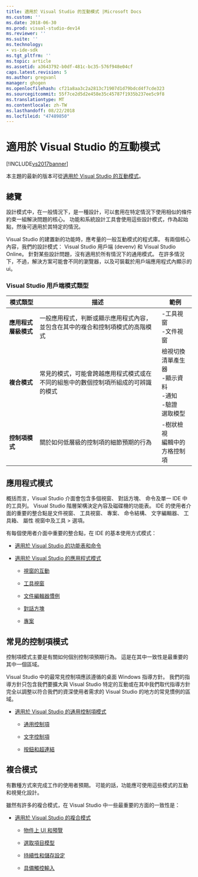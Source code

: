 ```yaml
---
title: 適用於 Visual Studio 的互動模式 |Microsoft Docs
ms.custom: ''
ms.date: 2018-06-30
ms.prod: visual-studio-dev14
ms.reviewer: ''
ms.suite: ''
ms.technology:
- vs-ide-sdk
ms.tgt_pltfrm: ''
ms.topic: article
ms.assetid: a3643792-b0df-481c-bc35-576f948e04cf
caps.latest.revision: 5
ms.author: gregvanl
manager: ghogen
ms.openlocfilehash: cf21a8aa3c2a2813c71907d1d79bdcd4f7cde323
ms.sourcegitcommit: 55f7ce2d5d2e458e35c45787f1935b237ee5c9f8
ms.translationtype: MT
ms.contentlocale: zh-TW
ms.lasthandoff: 08/22/2018
ms.locfileid: "47489850"
---
```

# <a name="interaction-patterns-for-visual-studio"></a>適用於 Visual Studio 的互動模式
[!INCLUDE[vs2017banner](../../includes/vs2017banner.md)]

本主題的最新的版本可從[適用於 Visual Studio 的互動模式](https://docs.microsoft.com/visualstudio/extensibility/ux-guidelines/interaction-patterns-for-visual-studio)。  
  
## <a name="overview"></a>總覽  
 設計模式中，在一般情況下，是一種設計，可以套用在特定情況下使用相似的條件約束一組解決問題的核心。 功能和系統設計工具會使用這些設計模式，作為起始點，然後可適用於其特定的情況。  
  
 Visual Studio 的建置新的功能時，應考量的一般互動模式的程式庫。 有兩個核心內容，我們的設計模式： Visual Studio 用戶端 (devenv) 和 Visual Studio Online。 針對某些設計問題，沒有適用於所有情況下的通用模式。 在許多情況下，不過，解決方案可能會不同的瀏覽器，以及可裝載於用戶端應用程式內顯示的 ui。  
  
### <a name="visual-studio-client-pattern-types"></a>Visual Studio 用戶端模式類型  
  
|模式類型|描述|範例|  
|------------------|-----------------|--------------|  
|**應用程式層級模式**|一般應用程式，判斷或顯示應用程式內容，並包含在其中的複合和控制項模式的高階模式|-工具視窗<br />-文件視窗|  
|**複合模式**|常見的模式，可能會跨越應用程式模式或在不同的組態中的數個控制項所組成的可辨識的模式|檢視切換<br />清單產生器<br />-顯示資料<br />-通知<br />-驗證<br />選取模型|  
|**控制項模式**|關於如何低層級的控制項的細節預期的行為|-樹狀檢視<br />編輯中的方格控制項|  
  
## <a name="application-patterns"></a>應用程式模式  
 概括而言，Visual Studio 介面會包含多個視窗、 對話方塊、 命令及單一 IDE 中的工具列。 Visual Studio 階層架構決定內容及磁碟機的功能表。 IDE 的使用者介面的重要的整合點是文件視窗、 工具視窗、 專案、 命令結構、 文字編輯器、 工具箱、 屬性 視窗中及工具 > 選項。  
  
 有每個使用者介面中重要的整合點，在 IDE 的基本使用方式模式：  
  
-   [適用於 Visual Studio 的功能表和命令](../../extensibility/ux-guidelines/menus-and-commands-for-visual-studio.md)  
  
-   [適用於 Visual Studio 的應用程式模式](../../extensibility/ux-guidelines/application-patterns-for-visual-studio.md)  
  
    -   [視窗的互動](../../extensibility/ux-guidelines/application-patterns-for-visual-studio.md#BKMK_WindowInteractions)  
  
    -   [工具視窗](../../extensibility/ux-guidelines/application-patterns-for-visual-studio.md#BKMK_ToolWindows)  
  
    -   [文件編輯器慣例](../../extensibility/ux-guidelines/application-patterns-for-visual-studio.md#BKMK_DocumentEditorConventions)  
  
    -   [對話方塊](../../extensibility/ux-guidelines/application-patterns-for-visual-studio.md#BKMK_Dialogs)  
  
    -   [專案](../../extensibility/ux-guidelines/application-patterns-for-visual-studio.md#BKMK_Projects)  
  
## <a name="common-control-patterns"></a>常見的控制項模式  
 控制項模式主要是有關如何個別控制項預期行為。 這是在其中一致性是最重要的其中一個區域。  
  
 Visual Studio 中的最常見控制項應該遵循的桌面 Windows 指導方針。 我們的指導方針只包含我們要擴大與 Visual Studio 特定的互動或在其中我們取代指導方針完全以調整以符合我們的資深使用者需求的 Visual Studio 的地方的常見慣例的區域。  
  
-   [適用於 Visual Studio 的通用控制項模式](../../extensibility/ux-guidelines/common-control-patterns-for-visual-studio.md)  
  
    -   [通用控制項](../../extensibility/ux-guidelines/common-control-patterns-for-visual-studio.md#BKMK_CommonControls)  
  
    -   [文字控制項](../../extensibility/ux-guidelines/common-control-patterns-for-visual-studio.md#BKMK_TextControls)  
  
    -   [按鈕和超連結](../../extensibility/ux-guidelines/common-control-patterns-for-visual-studio.md#BKMK_ButtonsAndHyperlinks)  
  
## <a name="composite-patterns"></a>複合模式  
 有數種方式來完成工作的使用者預期。 可能的話，功能應可使用這些模式的互動和視覺化設計。  
  
 雖然有許多的複合模式，在 Visual Studio 中一些最重要的方面的一致性是：  
  
-   [適用於 Visual Studio 的複合模式](../../extensibility/ux-guidelines/composite-patterns-for-visual-studio.md)  
  
    -   [物件上 UI 和預覽](../../extensibility/ux-guidelines/composite-patterns-for-visual-studio.md#BKMK_OnObjectUI)  
  
    -   [選取項目模型](../../extensibility/ux-guidelines/composite-patterns-for-visual-studio.md#BKMK_SelectionModels)  
  
    -   [持續性和儲存設定](../../extensibility/ux-guidelines/composite-patterns-for-visual-studio.md#BKMK_PersistenceAndSavingSettings)  
  
    -   [具備觸控輸入](../../extensibility/ux-guidelines/composite-patterns-for-visual-studio.md#BKMK_TouchInput)


